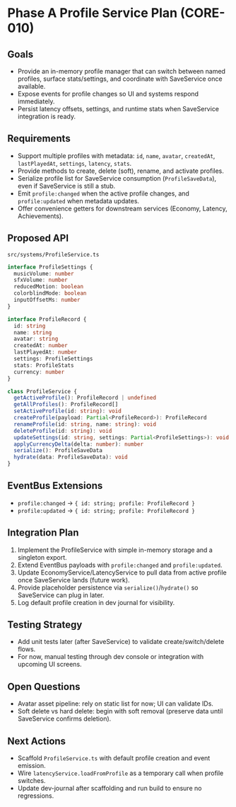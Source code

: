 # Phase A Profile Service Plan (CORE-010)

## Goals
- Provide an in-memory profile manager that can switch between named profiles, surface stats/settings, and coordinate with SaveService once available.
- Expose events for profile changes so UI and systems respond immediately.
- Persist latency offsets, settings, and runtime stats when SaveService integration is ready.

## Requirements
- Support multiple profiles with metadata: `id`, `name`, `avatar`, `createdAt`, `lastPlayedAt`, `settings`, `latency`, `stats`.
- Provide methods to create, delete (soft), rename, and activate profiles.
- Serialize profile list for SaveService consumption (`ProfileSaveData`), even if SaveService is still a stub.
- Emit `profile:changed` when the active profile changes, and `profile:updated` when metadata updates.
- Offer convenience getters for downstream services (Economy, Latency, Achievements).

## Proposed API
`src/systems/ProfileService.ts`
```ts
interface ProfileSettings {
  musicVolume: number
  sfxVolume: number
  reducedMotion: boolean
  colorblindMode: boolean
  inputOffsetMs: number
}

interface ProfileRecord {
  id: string
  name: string
  avatar: string
  createdAt: number
  lastPlayedAt: number
  settings: ProfileSettings
  stats: ProfileStats
  currency: number
}

class ProfileService {
  getActiveProfile(): ProfileRecord | undefined
  getAllProfiles(): ProfileRecord[]
  setActiveProfile(id: string): void
  createProfile(payload: Partial<ProfileRecord>): ProfileRecord
  renameProfile(id: string, name: string): void
  deleteProfile(id: string): void
  updateSettings(id: string, settings: Partial<ProfileSettings>): void
  applyCurrencyDelta(delta: number): number
  serialize(): ProfileSaveData
  hydrate(data: ProfileSaveData): void
}
```

## EventBus Extensions
- `profile:changed` → `{ id: string; profile: ProfileRecord }`
- `profile:updated` → `{ id: string; profile: ProfileRecord }`

## Integration Plan
1. Implement the ProfileService with simple in-memory storage and a singleton export.
2. Extend EventBus payloads with `profile:changed` and `profile:updated`.
3. Update EconomyService/LatencyService to pull data from active profile once SaveService lands (future work).
4. Provide placeholder persistence via `serialize()`/`hydrate()` so SaveService can plug in later.
5. Log default profile creation in dev journal for visibility.

## Testing Strategy
- Add unit tests later (after SaveService) to validate create/switch/delete flows.
- For now, manual testing through dev console or integration with upcoming UI screens.

## Open Questions
- Avatar asset pipeline: rely on static list for now; UI can validate IDs.
- Soft delete vs hard delete: begin with soft removal (preserve data until SaveService confirms deletion).

## Next Actions
- Scaffold `ProfileService.ts` with default profile creation and event emission.
- Wire `latencyService.loadFromProfile` as a temporary call when profile switches.
- Update dev-journal after scaffolding and run build to ensure no regressions.
